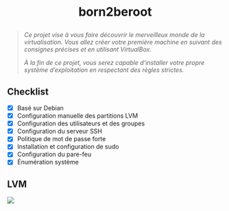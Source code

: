 # <p align="center">born2beroot</p>
> *Ce projet vise à vous faire découvrir le merveilleux monde de la virtualisation. Vous allez créer votre première machine en suivant des consignes précises et en utilisant VirtualBox.*
>
> *À la fin de ce projet, vous serez capable d’installer votre propre système d’exploitation en respectant des règles strictes.*

## Checklist
- [x] Basé sur Debian
- [x] Configuration manuelle des partitions LVM
- [x] Configuration des utilisateurs et des groupes
- [x] Configuration du serveur SSH
- [x] Politique de mot de passe forte
- [x] Installation et configuration de sudo
- [x] Configuration du pare-feu
- [x] Énumération système

## LVM
![](https://github.com/Skalyaeve/images-1/blob/main/screenshot/b2br1.png)
